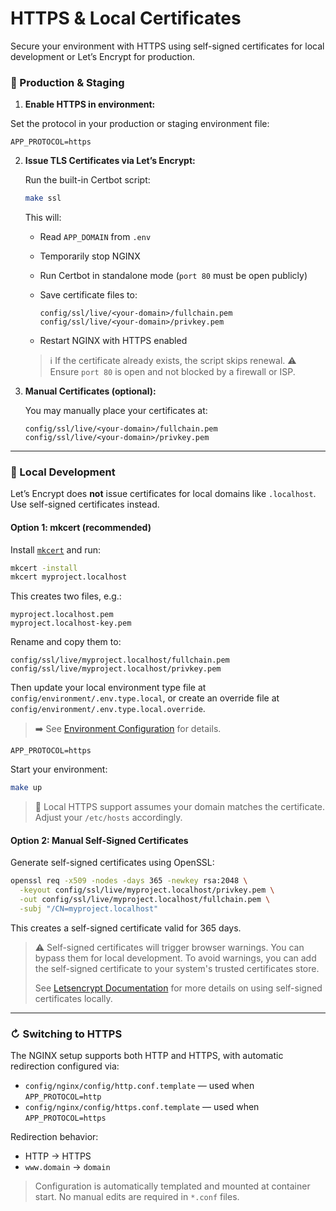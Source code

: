 # HTTPS & Local Certificates

Secure your environment with HTTPS using self-signed certificates for local development or Let’s Encrypt for production.

### 🔐 Production & Staging

1. **Enable HTTPS in environment:**

Set the protocol in your production or staging environment file:

```dotenv
APP_PROTOCOL=https
```

2. **Issue TLS Certificates via Let’s Encrypt:**

   Run the built-in Certbot script:

   ```bash
   make ssl
   ```

   This will:

    * Read `APP_DOMAIN` from `.env`

    * Temporarily stop NGINX

    * Run Certbot in standalone mode (`port 80` must be open publicly)

    * Save certificate files to:

      ```
      config/ssl/live/<your-domain>/fullchain.pem
      config/ssl/live/<your-domain>/privkey.pem
      ```

    * Restart NGINX with HTTPS enabled

   > ℹ️ If the certificate already exists, the script skips renewal.
   > ⚠️ Ensure `port 80` is open and not blocked by a firewall or ISP.

3. **Manual Certificates (optional):**

   You may manually place your certificates at:

   ```
   config/ssl/live/<your-domain>/fullchain.pem
   config/ssl/live/<your-domain>/privkey.pem
   ```

---

### 🧪 Local Development

Let’s Encrypt does **not** issue certificates for local domains like `.localhost`. Use self-signed certificates instead.

#### Option 1: mkcert (recommended)

Install [`mkcert`](https://github.com/FiloSottile/mkcert) and run:

```bash
mkcert -install
mkcert myproject.localhost
```

This creates two files, e.g.:

```
myproject.localhost.pem
myproject.localhost-key.pem
```

Rename and copy them to:

```
config/ssl/live/myproject.localhost/fullchain.pem
config/ssl/live/myproject.localhost/privkey.pem
```

Then update your local environment type file at `config/environment/.env.type.local`, or create an override file at  
`config/environment/.env.type.local.override`.

> ➡️ See [Environment Configuration](environment-configuration.md) for details.

```dotenv
APP_PROTOCOL=https
```

Start your environment:

```bash
make up
```

> 📌 Local HTTPS support assumes your domain matches the certificate. Adjust your `/etc/hosts` accordingly.

#### Option 2: Manual Self-Signed Certificates

Generate self-signed certificates using OpenSSL:

```bash
openssl req -x509 -nodes -days 365 -newkey rsa:2048 \
  -keyout config/ssl/live/myproject.localhost/privkey.pem \
  -out config/ssl/live/myproject.localhost/fullchain.pem \
  -subj "/CN=myproject.localhost"
```

This creates a self-signed certificate valid for 365 days.

> ⚠️ Self-signed certificates will trigger browser warnings. You can bypass them for local development.
> To avoid warnings, you can add the self-signed certificate to your system's trusted certificates store.
> 
> See [Letsencrypt Documentation](https://letsencrypt.org/docs/certificates-for-localhost/) for more details on using self-signed certificates locally.
>

---

### ↻ Switching to HTTPS

The NGINX setup supports both HTTP and HTTPS, with automatic redirection configured via:

* `config/nginx/config/http.conf.template` — used when `APP_PROTOCOL=http`
* `config/nginx/config/https.conf.template` — used when `APP_PROTOCOL=https`

Redirection behavior:

* HTTP → HTTPS
* `www.domain` → `domain`

> Configuration is automatically templated and mounted at container start. No manual edits are required in `*.conf` files.
